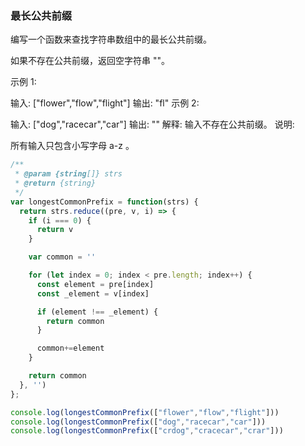 ### 最长公共前缀

编写一个函数来查找字符串数组中的最长公共前缀。

如果不存在公共前缀，返回空字符串 ""。

示例 1:

输入: ["flower","flow","flight"]
输出: "fl"
示例 2:

输入: ["dog","racecar","car"]
输出: ""
解释: 输入不存在公共前缀。
说明:

所有输入只包含小写字母 a-z 。

```javascript
/**
 * @param {string[]} strs
 * @return {string}
 */
var longestCommonPrefix = function(strs) {
  return strs.reduce((pre, v, i) => {
    if (i === 0) {
      return v
    }

    var common = ''

    for (let index = 0; index < pre.length; index++) {
      const element = pre[index]
      const _element = v[index]

      if (element !== _element) {
        return common
      }

      common+=element
    }

    return common
  }, '')
};

console.log(longestCommonPrefix(["flower","flow","flight"]))
console.log(longestCommonPrefix(["dog","racecar","car"]))
console.log(longestCommonPrefix(["crdog","cracecar","crar"]))

```